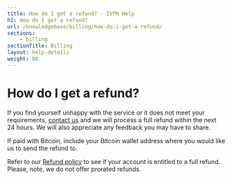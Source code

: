 ```yaml
---
title: How do I get a refund? - IVPN Help
h1: How do I get a refund?
url: /knowledgebase/billing/how-do-i-get-a-refund/
sections:
    - billing
sectionTitle: Billing
layout: help-details
weight: 80
---
```

# How do I get a refund?

If you find yourself unhappy with the service or it does not meet your requirements, [contact us](/contactus/) and we will process a full refund within the next 24 hours. We will also appreciate any feedback you may have to share.

If paid with Bitcoin, include your Bitcoin wallet address where you would like us to send the refund to.

Refer to our [Refund policy](/refunds/) to see if your account is entitled to a full refund. Please, note, we do not offer prorated refunds.


